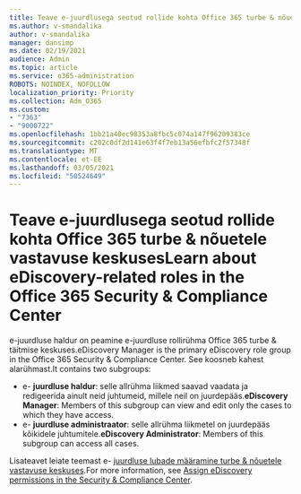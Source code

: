 ```yaml
---
title: Teave e-juurdlusega seotud rollide kohta Office 365 turbe & nõuetele vastavuse keskuses
ms.author: v-smandalika
author: v-smandalika
manager: dansimp
ms.date: 02/19/2021
audience: Admin
ms.topic: article
ms.service: o365-administration
ROBOTS: NOINDEX, NOFOLLOW
localization_priority: Priority
ms.collection: Adm_O365
ms.custom:
- "7363"
- "9000722"
ms.openlocfilehash: 1bb21a40ec98353a8fbc5c074a147f96209383ce
ms.sourcegitcommit: c202c0df2d141e63f4f7eb13a56efbfc2f57348f
ms.translationtype: MT
ms.contentlocale: et-EE
ms.lasthandoff: 03/05/2021
ms.locfileid: "50524649"
---
```

# <a name="learn-about-ediscovery-related-roles-in-the-office-365-security--compliance-center"></a><span data-ttu-id="6ae48-102">Teave e-juurdlusega seotud rollide kohta Office 365 turbe & nõuetele vastavuse keskuses</span><span class="sxs-lookup"><span data-stu-id="6ae48-102">Learn about eDiscovery-related roles in the Office 365 Security & Compliance Center</span></span>

<span data-ttu-id="6ae48-103">e-juurdluse haldur on peamine e-juurdluse rollirühma Office 365 turbe & täitmise keskuses.</span><span class="sxs-lookup"><span data-stu-id="6ae48-103">eDiscovery Manager is the primary eDiscovery role group in the Office 365 Security & Compliance Center.</span></span> <span data-ttu-id="6ae48-104">See koosneb kahest alarühmast.</span><span class="sxs-lookup"><span data-stu-id="6ae48-104">It contains two subgroups:</span></span>

- <span data-ttu-id="6ae48-105">e- **juurdluse haldur**: selle allrühma liikmed saavad vaadata ja redigeerida ainult neid juhtumeid, millele neil on juurdepääs.</span><span class="sxs-lookup"><span data-stu-id="6ae48-105">**eDiscovery Manager**: Members of this subgroup can view and edit only the cases to which they have access.</span></span>
- <span data-ttu-id="6ae48-106">e- **juurdluse administraator**: selle allrühma liikmetel on juurdepääs kõikidele juhtumitele.</span><span class="sxs-lookup"><span data-stu-id="6ae48-106">**eDiscovery Administrator**: Members of this subgroup can access all cases.</span></span>

<span data-ttu-id="6ae48-107">Lisateavet leiate teemast e- [juurdluse lubade määramine turbe & nõuetele vastavuse keskuses](https://docs.microsoft.com/microsoft-365/compliance/assign-ediscovery-permissions).</span><span class="sxs-lookup"><span data-stu-id="6ae48-107">For more information, see [Assign eDiscovery permissions in the Security & Compliance Center](https://docs.microsoft.com/microsoft-365/compliance/assign-ediscovery-permissions).</span></span>